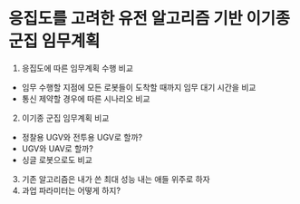 # 응집도를 고려한 유전 알고리즘 기반 이기종 군집 임무계획
1. 응집도에 따른 임무계획 수행 비교
  - 임무 수행할 지점에 모든 로봇들이 도착할 때까지 임무 대기 시간을 비교
  - 통신 제약할 경우에 따른 시나리오 비교
2. 이기종 군집 임무계획 비교
  - 정찰용 UGV와 전투용 UGV로 할까?
  - UGV와 UAV로 할까?
  - 싱글 로봇으로도 비교
3. 기존 알고리즘은 내가 쓴 최대 성능 내는 애들 위주로 하자
4. 과업 파라미터는 어떻게 하지?

